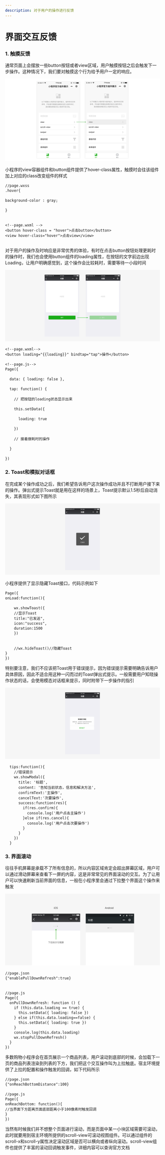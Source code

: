 ```yaml
---
description: 对于用户的操作进行反馈
---
```


# 界面交互反馈

### 1. 触摸反馈

通常页面上会摆放一些button按钮或者view区域，用户触摸按钮之后会触发下一步操作。这种情况下，我们要对触摸这个行为给予用户一定的响应。

![&#x89E6;&#x6478;&#x533A;&#x57DF;&#x5E95;&#x8272;&#x53D8;&#x6210;&#x7070;&#x8272;](../.gitbook/assets/image%20%2818%29.png)

小程序的view容器组件和button组件提供了hover-class属性，触摸时会往该组件加上对应的class改变组件的样式

```text
//page.wxss
.hover{

background-color : gray;

}


<!--page.wxml -->
<button hover-class = "hover">点击button</button>
<view hover-class="hover">点击view</view>


```

对于用户的操作及时响应是非常优秀的体验，有时在点击button按钮处理更耗时的操作时，我们也会使用button组件的loading属性，在按钮的文字前边出现Loading，让用户明确感觉到，这个操作会比较耗时，需要等待一小段时间

![button&#x6587;&#x5B57;&#x524D;&#x51FA;&#x73B0;loading](../.gitbook/assets/image%20%2825%29.png)

```text
<!--page.wxml-->
<button loading="{{loading}}" bindtap="tap">操作</button>

<!--page.js-->
Page({

  data: { loading: false },

  tap: function() {

    // 把按钮的loading状态显示出来

    this.setData({

      loading: true

    })

    // 接着做耗时的操作

  }

})
```

### 2. Toast和模拟对话框

在完成某个操作成功之后，我们希望告诉用户这次操作成功并且不打断用户接下来的操作。弹出式提示Toast就是用在这样的场景上，Toast提示默认1.5秒后自动消失，其表现形式如下图所示

![Toast&#x5F39;&#x51FA;&#x63D0;&#x793A;](../.gitbook/assets/image%20%286%29.png)

小程序提供了显示隐藏Toast接口，代码示例如下

```text
Page({
onLoad:function(){

    wx.showToast({
    //显示Toast
    title:"已发送",
    icon:"success",
    duration:1500
    })
    
    
    //wx.hideToast()//隐藏Toast
}
})
```

特别要注意，我们不应该把Toast用于错误提示，因为错误提示需要明确告诉用户具体原因，因此不适合用这种一闪而过的Toast弹出式提示。一般需要用户知晓操作状态的话，会使用模态对话框来提示，同时附带下一步操作的指引

![](../.gitbook/assets/image%20%2824%29.png)

```text
  tips:function(){
    //错误提示
    wx.showModal({
      title: '标题',
      content: '告知当前状态，信息和解决方法',
      confirmText:'主操作',
      cancelText:'次要操作',
      success:function(res){
        if(res.confirm){
          console.log('用户点击主操作')
        }else if(res.cancel){
          console.log('用户点击次要操作')
        }
      }
    })
  }
```

### 3. 界面滚动

往往手机屏幕是承载不了所有信息的，所以内容区域肯定会超出屏幕区域，用户可以通过滑动屏幕来查看下一屏的内容，这是非常常见的界面滚动的交互。为了让用户可以快速刷新当前界面的信息，一般在小程序里会通过下拉整个界面这个操作来触发

![&#x4E0B;&#x62C9;&#x5237;&#x65B0;](../.gitbook/assets/image%20%2815%29.png)

```text
//page.json
{"enablePullDownRefresh":true}


//page.js
Page({
  onPullDownRefresh: function () {
    if (this.data.loading == true) {
      this.setData({ loading: false })
    } else if(this.data.loading==false) {
      this.setData({ loading: true })
    }
    console.log(this.data.loading)
    wx.stopPullDownRefresh()
  }
})
```

多数购物小程序会在首页展示一个商品列表，用户滚动到底部的时候，会加载下一页的商品列表渲染到列表的下方，我们把这个交互操作叫为上拉触底。宿主环境提供了上拉的配置和操作触发的回调，如下代码所示

```text
//page.json
{"onReachBottomDistance":100}

//page.js
Page({
onReachBottom: function(){
//当界面下方距离页面底部距离小于100像素时触发回调
}
})
```

当然有时候我们并不想整个页面进行滚动，而是页面中某一小块区域需要可滚动，此时就要用到宿主环境所提供的scroll-view可滚动视图组件。可以通过组件的scroll-x和scroll-y属性决定滚动区域是否可以横向或者纵向滚动。scroll-view组件也提供了丰富的滚动回调触发事件，详细内容可以查询官方文档

